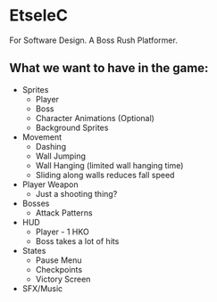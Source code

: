 # EtseleC
For Software Design. A Boss Rush Platformer.
## What we want to have in the game:
* Sprites
  * Player
  * Boss
  * Character Animations (Optional)
  * Background Sprites
* Movement
  * Dashing
  * Wall Jumping
  * Wall Hanging (limited wall hanging time)
  * Sliding along walls reduces fall speed
* Player Weapon
  * Just a shooting thing?
* Bosses
  * Attack Patterns
* HUD
  * Player - 1 HKO
  * Boss takes a lot of hits
* States
  * Pause Menu
  * Checkpoints 
  * Victory Screen
* SFX/Music

